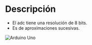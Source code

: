 # Descripción

- El adc tiene una resolución de 8 bits.
- Es de aproximaciones sucesivas.


![Arduino Uno](https://th.bing.com/th/id/R.4db15edb23c652bc66f996b503389fd9?rik=cYO32enlRHucrA&riu=http%3a%2f%2fcdn-reichelt.de%2fbilder%2fweb%2fxxl_ws%2fA300%2fARDUINO_R3.png&ehk=jiLnuQZXFCDnlVweIZKwwu5iks4jyaRv2H7hrld8V6k%3d&risl=&pid=ImgRaw&r=0 "Arduino Uno")
